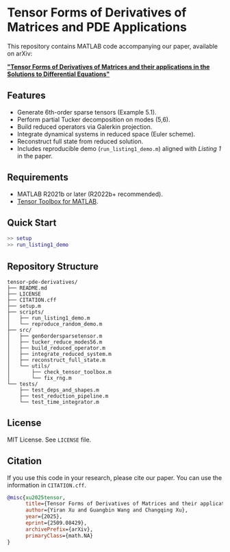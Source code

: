 # Tensor Forms of Derivatives of Matrices and PDE Applications

This repository contains MATLAB code accompanying our paper, available on arXiv:

[**"Tensor Forms of Derivatives of Matrices and their applications in the Solutions to Differential Equations"**](https://doi.org/10.48550/arXiv.2509.08429)

## Features

- Generate 6th-order sparse tensors (Example 5.1).
- Perform partial Tucker decomposition on modes (5,6).
- Build reduced operators via Galerkin projection.
- Integrate dynamical systems in reduced space (Euler scheme).
- Reconstruct full state from reduced solution.
- Includes reproducible demo (`run_listing1_demo.m`) aligned with *Listing 1* in the paper.

## Requirements

- MATLAB R2021b or later (R2022b+ recommended).
- [Tensor Toolbox for MATLAB](https://www.tensortoolbox.org/).

## Quick Start

```matlab
>> setup
>> run_listing1_demo
```

## Repository Structure

```
tensor-pde-derivatives/
├── README.md
├── LICENSE
├── CITATION.cff
├── setup.m
├── scripts/
│   ├── run_listing1_demo.m
│   └── reproduce_random_demo.m
├── src/
│   ├── gen6ordersparsetensor.m
│   ├── tucker_reduce_modes56.m
│   ├── build_reduced_operator.m
│   ├── integrate_reduced_system.m
│   ├── reconstruct_full_state.m
│   └── utils/
│       ├── check_tensor_toolbox.m
│       └── fix_rng.m
└── tests/
    ├── test_deps_and_shapes.m
    ├── test_reduction_pipeline.m
    └── test_time_integrator.m
```

## License

MIT License. See `LICENSE` file.

## Citation

If you use this code in your research, please cite our paper. You can use the information in `CITATION.cff`.

```bibtex
@misc{xu2025tensor,
      title={Tensor Forms of Derivatives of Matrices and their applications in the Solutions to Differential Equations}, 
      author={Yiran Xu and Guangbin Wang and Changqing Xu},
      year={2025},
      eprint={2509.08429},
      archivePrefix={arXiv},
      primaryClass={math.NA}
}
```
